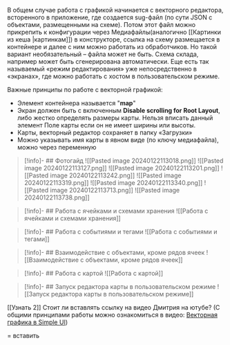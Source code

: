 В общем случае работа с графикой начинается с векторного редактора, всторенного в приложение, где создается sug-файл (по сути JSON с объектами, размещенными на схеме). Потом этот файл можно прикрепить к конфигурации через Медиафайлы(аналогично [[Картинки из кеша |картинкам]]) в конструкторе, ссылка на схему размещается в контейнере и далее с ним можно работать из обработчиков. Но такой вариант необязательный – файла может не быть. Схема склада, например может быть сгенерирована автоматически. Еще есть так называемый «режим редактирования» уже непосредственно в «экранах», где можно работать с хостом в пользовательском режиме.

Важные принципы по работе с векторной графикой:
 - Элемент контейнера называется "**map**"
 - Экран должен быть с включенным **Disable scrolling for Root Layout**, либо жестко определять размеры карты. Нельзя вписать данный элемент Поле карты если он не имеет ширины или высоты.     
 - Карты, векторный редактор сохраняет в папку «Загрузки»      
 - Можно указывать имя карты в явном виде (по ключу медиафайла), можно через переменную

>[!info]- ## Фотогайд
>![[Pasted image 20240122113018.png]]
>![[Pasted image 20240122113127.png]]
>![[Pasted image 20240122113201.png]]
>![[Pasted image 20240122113242.png]]
>![[Pasted image 20240122113319.png]]
>![[Pasted image 20240122113340.png]]
>![[Pasted image 20240122113713.png]]
>![[Pasted image 20240122113738.png]]

>[!info]- ## Работа с ячейками и схемами хранения
>![[Работа с ячейками и схемами хранения]]

>[!info]- ## Работа с событиями и тегами
>![[Работа с событиями и тегами]]

>[!info]- ## Взаимодействие с объектами, кроме рядов ячеек
>![[Взаимодействие с объектами, кроме рядов ячеек]]

>[!info]- ## Работа с картой
>![[Работа с картой]]

>[!info]- ## Запуск редактора карты в пользовательском режиме
>![[Запуск редактора карты в пользовательском режиме]]



[[Узнать 2]]
Стоит ли вставлять ссылку на видео Дмитрия на ютубе? (С общими принципами работы можно ознакомиться в видео: [Векторная графика в Simple UI](https://youtu.be/cJ2_QtHgZ7c))


=
вставить